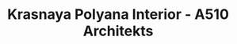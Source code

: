 ---
title: 'Krasnaya Polyana Interior - A510 Architekts'
description: 'Krasnaya Polyana Interior - A510 Architekts'

layout: project
permalink: /projects/:path
image: /images/projects/krasnaya-polyana-interior/krasnaya-polyana-interior-01_1600w.jpg


weight: 46

name: Krasnaya Polyana Interior

type: Interior
area: 120 m2
location: Krasnaya Polyana
year: 2021
---